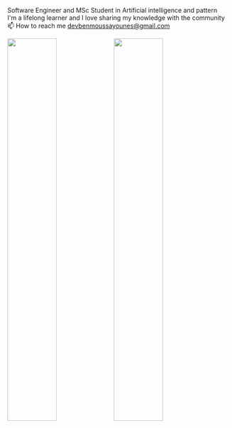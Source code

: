 Software Engineer and MSc Student in Artificial intelligence and pattern <br>
I'm a lifelong learner and I love sharing my knowledge with the community <br>
📫 How to reach me devbenmoussayounes@gmail.com <br>


<img align="left" width="47%" src="https://github-readme-stats.vercel.app/api?username=BenmoussaYounes&show_icons=true&theme=default"/>
<img align="left" width="47%" src="https://github-readme-stats.vercel.app/api/top-langs/?username=BenmoussaYounes&langs_count=8&hide_title=false&hide_progress=true&hide=Cmake,jupyternotebook&layout=default"/>
